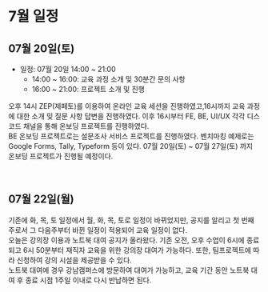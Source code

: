 # 7월 일정

## 07월 20일(토)

 - 일정: 07월 20일 14:00 ~ 21:00
    - 14:00 ~ 16:00: 교육 과정 소개 및 30분간 문의 사항
    - 16:00 ~ 21:00: 프로젝트 소개 및 진행

오후 14시 ZEP(제페토)를 이용하여 온라인 교육 세션을 진행하였고,16시까지 교육 과정에 대한 소개 및 질문 사항 답변을 진행하였다. 이후 16시부터 FE, BE, UI/UX 각각 디스코드 채널을 통해 온보딩 프로젝트를 진행하였다.  
BE 온보딩 프로젝트로는 설문조사 서비스 프로젝트를 진행하였다. 벤치마킹 예제로는 Google Forms, Tally, Typeform 등이 있다. 07월 20일(토) ~ 07월 27일(토) 까지 온보딩 프로젝트가 진행될 예정이다.  

<br/>

## 07월 22일(월)

기존에 화, 목, 토 일정에서 월, 화, 목, 토로 일정이 바뀌었지만, 공지를 알리고 첫 번째 주로서 그 다음주부터 바뀐 일정이 적용되어 교육 일정이 없다.  
오늘은 강의장 이용과 노트북 대여 공지가 올라왔다. 기존 오전, 오후 수업이 6시에 종료되고 6시 50분부터 재직자 교육을 위한 강의장 대여가 가능하다. 또한, 팀프로젝트에 따라 신청하여 강의 시설을 제공받을 수 있다.  
노트북 대여에 경우 강남캠퍼스에 방문하여 대여가 가능하고, 교육 기간 동안 노트북 대여 후 종료 시점 1주일 이내로 다시 반납하면 된다.  

